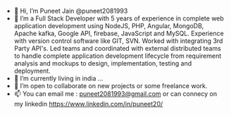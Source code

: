 - 👋 Hi, I’m Puneet Jain @puneet2081993
- 👀 I’m a Full Stack Developer with 5 years of experience in complete web application development using NodeJS, PHP, Angular, MongoDB, Apache kafka, Google API, firebase, JavaScript and MySQL. Experience with version control software like GIT, SVN. Worked with integrating 3rd Party API's. Led teams and coordinated with external distributed teams to handle complete application development lifecycle from requirement analysis and mockups to design, implementation, testing and deployment.
- 🌱 I’m currently living in india ...
- 💞️ I’m open to collaborate on new projects or some freelance work.
- 📫 You can email me : puneet2081993@gmail.com or can connecy on my linkedin https://www.linkedin.com/in/puneet20/

<!---
puneet2081993/puneet2081993 is a ✨ special ✨ repository because its `README.md` (this file) appears on your GitHub profile.
You can click the Preview link to take a look at your changes.
--->
